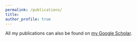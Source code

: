 ```yaml
---
permalink: /publications/
title:
author_profile: true
---
```


All my publications can also be found on [my Google Scholar](https://scholar.google.com/citations?user=FCicmEMAAAAJ&hl=en).





